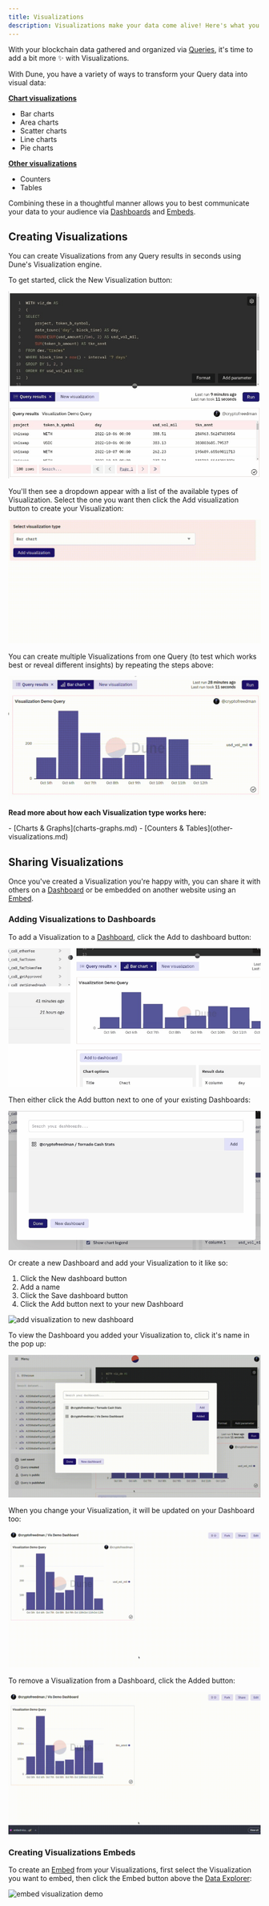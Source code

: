 ```yaml
---
title: Visualizations
description: Visualizations make your data come alive! Here's what you need to know to make ✨
---
```


With your blockchain data gathered and organized via [Queries](../../getting-started/queries), it's time to add a bit more ✨ with Visualizations.

With Dune, you have a variety of ways to transform your Query data into visual data:

[**Chart visualizations**](charts-graphs.md)

* Bar charts
* Area charts
* Scatter charts
* Line charts
* Pie charts

[**Other visualizations**](other-visualizations.md)

* Counters
* Tables

Combining these in a thoughtful manner allows you to best communicate your data to your audience via [Dashboards](../dashboards.md) and [Embeds](../embeds.md).

## Creating Visualizations

You can create Visualizations from any Query results in seconds using Dune's Visualization engine.

To get started, click the <span class="fk-btn-2">New Visualization</span> button:

![new visualization click button](images/new-visualization-click-button.gif)

You'll then see a dropdown appear with a list of the available types of Visualization. Select the one you want then click the <span class="fk-btn-1">Add visualization</span> button to create your Visualization:

![select visualization from dropdown](images/select-visualization-from-dropdown.gif)

You can create multiple Visualizations from one Query (to test which works best or reveal different insights) by repeating the steps above: 

![](images/adding-multiple-visualizations.gif)

**Read more about how each Visualization type works here:**

<div class="cards grid" markdown>
- [Charts & Graphs](charts-graphs.md)
- [Counters & Tables](other-visualizations.md)
</div>

## Sharing Visualizations

Once you've created a Visualization you're happy with, you can share it with others on a [Dashboard](../dashboards.md) or be embedded on another website using an [Embed](../embeds.md).

### Adding Visualizations to Dashboards

To add a Visualization to a [Dashboard](../dashboards.md), click the <span class="fk-btn-3">Add to dashboard</span> button:

![add visualization to dashboard](images/add-visualization-to-dashboard.gif)

Then either click the <span class="fk-btn-2">Add</span> button next to one of your existing Dashboards:

![added to dashboard](images/added-to-dashboard.gif)

 Or create a new Dashboard and add your Visualization to it like so:
 
 1. Click the <span class="fk-btn-3">New dashboard</span> button
 2. Add a name
 3. Click the <span class="fk-btn-1">Save dashboard</span> button
 4. Click the <span class="fk-btn-2">Add</span> button next to your new Dashboard

![add visualization to new dashboard](images/add-visualization-to-new-dashboard.gif)

To view the Dashboard you added your Visualization to, click it's name in the pop up:

![view visualization on dashboard](images/view-visualization-on-dashboard.gif)

When you change your Visualization, it will be updated on your Dashboard too:

![changing visualization updates dashboard](images/changing-visualization-updates-dashboard.gif)

To remove a Visualization from a Dashboard, click the <span class="fk-btn-4">Added</span> button:

![removing visualization from dashboard](images/removing-visualization-from-dashboard.gif)

### Creating Visualizations Embeds

To create an [Embed](../embeds.md) from your Visualizations, first select the Visualization you want to embed, then click the <span class="fk-btn-3">Embed</span> button above the [Data Explorer](../../getting-started/queries/data-explorer.md):

![embed visualization demo](images/embed-visualization-demo.gif)